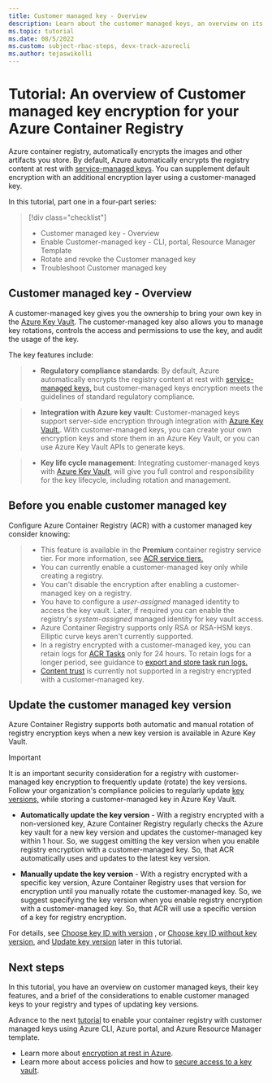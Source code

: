 ```yaml
---
title: Customer managed key - Overview
description: Learn about the customer managed keys, an overview on its key features and considerations before you encrypt your Premium registry with a customer-managed key stored in Azure Key Vault.
ms.topic: tutorial
ms.date: 08/5/2022
ms.custom: subject-rbac-steps, devx-track-azurecli
ms.author: tejaswikolli
---
```


# Tutorial: An overview of Customer managed key encryption for your Azure Container Registry

Azure container registry, automatically encrypts the images and other artifacts you store. By default, Azure automatically encrypts the registry content at rest with [service-managed keys](../security/fundamentals/encryption-models.md). You can supplement default encryption with an additional encryption layer using a customer-managed key.

  
In this tutorial, part one in a four-part series:

> [!div class="checklist"]
> * Customer managed key - Overview
> * Enable Customer-managed key - CLI, portal, Resource Manager Template
> * Rotate and revoke the Customer managed key
> * Troubleshoot Customer managed key

## Customer managed key - Overview

A customer-managed key gives you the ownership to bring your own key in the [Azure Key Vault](../key-vault/general/overview.md). The customer-managed key also allows you to manage key rotations, controls the access and permissions to use the key, and audit the usage of the key.

The key features include:

>* **Regulatory compliance standards**: By default, Azure automatically encrypts the registry content at rest with [service-managed keys,](../security/fundamentals/encryption-models.md) but customer-managed keys encryption meets the guidelines of standard regulatory compliance.

>* **Integration with Azure key vault**: Customer-managed keys support server-side encryption through integration with [Azure Key Vault.](../key-vault/general/overview.md). With customer-managed keys, you can create your own encryption keys and store them in an Azure Key Vault, or you can use Azure Key Vault APIs to generate keys. 

>* **Key life cycle management**: Integrating customer-managed keys with [Azure Key Vault](../key-vault/general/overview.md), will give you full control and responsibility for the key lifecycle, including rotation and management.

## Before you enable customer managed key  

Configure Azure Container Registry (ACR) with a customer managed key consider knowing:

>* This feature is available in the **Premium** container registry service tier. For more information, see [ACR service tiers.](container-registry-skus.md)
>* You can currently enable a customer-managed key only while creating a registry.
>* You can't disable the encryption after enabling a customer-managed key on a registry.
>* You have to configure a *user-assigned* managed identity to access the key vault. Later, if required you can enable the registry's *system-assigned* managed identity for key vault access.
>* Azure Container Registry supports only RSA or RSA-HSM keys. Elliptic curve keys aren't currently supported.
>* In a registry encrypted with a customer-managed key, you can retain logs for [ACR Tasks](container-registry-tasks-overview.md) only for 24 hours. To retain logs for a longer period, see guidance to [export and store task run logs.](container-registry-tasks-logs.md#alternative-log-storage)
>* [Content trust](container-registry-content-trust.md) is currently not supported in a registry encrypted with a customer-managed key.

## Update the customer managed key version

Azure Container Registry supports both automatic and manual rotation  of registry encryption keys when a new key version is available in Azure Key Vault.

>[!IMPORTANT]
>It is an important security consideration for a registry with customer-managed key encryption to frequently update (rotate) the key versions. Follow your organization's compliance policies to regularly update [key versions,](../key-vault/general/about-keys-secrets-certificates.md#objects-identifiers-and-versioning) while storing a customer-managed key in Azure Key Vault.  

* **Automatically update the key version** -  With a registry encrypted with a non-versioned key, Azure Container Registry regularly checks the Azure key vault for a new key version and updates the customer-managed key within 1 hour. So, we suggest omitting the key version when you enable registry encryption with a customer-managed key. So, that ACR automatically uses and updates to the latest key version.

* **Manually update the key version** -  With a registry encrypted with a specific key version, Azure Container Registry uses that version for encryption until you manually rotate the customer-managed key. So, we suggest specifying the key version when you enable registry encryption with a customer-managed key. So, that ACR will use a specific version of a key for registry encryption.

For details, see [Choose key ID with version](container-registry-tutorial-enable-customer-managed-keys.md#option-1-manual-key-rotation---key-id-with-version) ,  or [Choose key ID without key version](container-registry-tutorial-enable-customer-managed-keys.md#option-2-automatic-key-rotation---key-id-omitting-version), and [Update key version](container-registry-tutorial-rotate-revoke-customer-managed-keys#create-or-update-key-version---cli) later in this tutorial.

## Next steps

In this tutorial, you have an overview on customer managed keys, their key features, and a brief of the considerations to enable customer managed keys to your registry and types of updating key versions.

Advance to the next [tutorial](container-registry-tutorial-enable-customer-managed-keys.md) to enable your container registry with customer managed keys using Azure CLI, Azure portal, and Azure Resource Manager template.
* Learn more about [encryption at rest in Azure](../security/fundamentals/encryption-atrest.md).
* Learn more about access policies and how to [secure access to a key vault](../key-vault/general/security-features.md).


<!-- LINKS - external -->

<!-- LINKS - internal -->

[az-feature-register]: /cli/azure/feature#az_feature_register
[az-feature-show]: /cli/azure/feature#az_feature_show
[az-group-create]: /cli/azure/group#az_group_create
[az-identity-create]: /cli/azure/identity#az_identity_create
[az-feature-register]: /cli/azure/feature#az_feature_register
[az-deployment-group-create]: /cli/azure/deployment/group#az_deployment_group_create
[az-keyvault-create]: /cli/azure/keyvault#az_keyvault_create
[az-keyvault-key-create]: /cli/azure/keyvault/key#az_keyvault_key_create
[az-keyvault-key]: /cli/azure/keyvault/key
[az-keyvault-set-policy]: /cli/azure/keyvault#az_keyvault_set_policy
[az-keyvault-delete-policy]: /cli/azure/keyvault#az_keyvault_delete_policy
[az-resource-show]: /cli/azure/resource#az_resource_show
[az-acr-create]: /cli/azure/acr#az_acr_create
[az-acr-show]: /cli/azure/acr#az_acr_show
[az-acr-encryption-rotate-key]: /cli/azure/acr/encryption#az_acr_encryption_rotate_key
[az-acr-encryption-show]: /cli/azure/acr/encryption#az_acr_encryption_show
